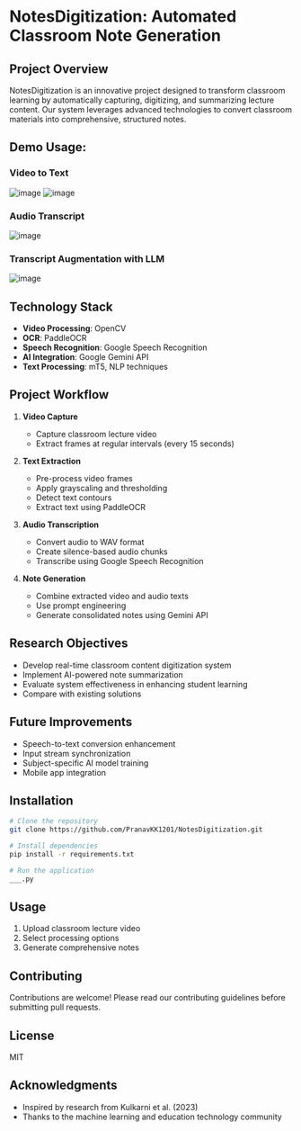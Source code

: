 # NotesDigitization: Automated Classroom Note Generation

## Project Overview

NotesDigitization is an innovative project designed to transform classroom learning by automatically capturing, digitizing, and summarizing lecture content. Our system leverages advanced technologies to convert classroom materials into comprehensive, structured notes.

## Demo Usage:
### Video to Text
![image](https://github.com/user-attachments/assets/80f4e378-df0e-4c12-9811-89bf21666e74)
![image](https://github.com/user-attachments/assets/54854701-89dc-4638-89a8-bf0a826b9594)

### Audio Transcript
![image](https://github.com/user-attachments/assets/563d98d0-d6af-4fe5-b547-27820846a5b8)

### Transcript Augmentation with LLM
![image](https://github.com/user-attachments/assets/ef823221-f818-49fe-afe9-c4c801b69b49)




## Technology Stack

- **Video Processing**: OpenCV
- **OCR**: PaddleOCR
- **Speech Recognition**: Google Speech Recognition
- **AI Integration**: Google Gemini API
- **Text Processing**: mT5, NLP techniques

## Project Workflow

1. **Video Capture**
   - Capture classroom lecture video
   - Extract frames at regular intervals (every 15 seconds)

2. **Text Extraction**
   - Pre-process video frames
   - Apply grayscaling and thresholding
   - Detect text contours
   - Extract text using PaddleOCR

3. **Audio Transcription**
   - Convert audio to WAV format
   - Create silence-based audio chunks
   - Transcribe using Google Speech Recognition

4. **Note Generation**
   - Combine extracted video and audio texts
   - Use prompt engineering
   - Generate consolidated notes using Gemini API

## Research Objectives

- Develop real-time classroom content digitization system
- Implement AI-powered note summarization
- Evaluate system effectiveness in enhancing student learning
- Compare with existing solutions

## Future Improvements

- Speech-to-text conversion enhancement
- Input stream synchronization
- Subject-specific AI model training
- Mobile app integration

## Installation

```bash
# Clone the repository
git clone https://github.com/PranavKK1201/NotesDigitization.git

# Install dependencies
pip install -r requirements.txt

# Run the application
___.py
```

## Usage

1. Upload classroom lecture video
2. Select processing options
3. Generate comprehensive notes

## Contributing

Contributions are welcome! Please read our contributing guidelines before submitting pull requests.

## License

MIT

## Acknowledgments

- Inspired by research from Kulkarni et al. (2023)
- Thanks to the machine learning and education technology community

